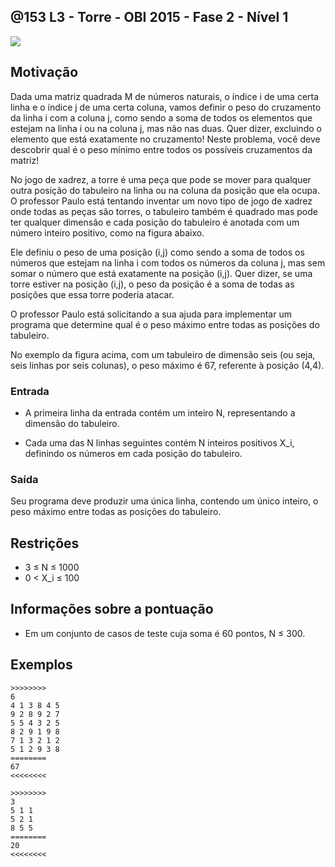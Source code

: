 ## @153 L3 - Torre - OBI 2015 - Fase 2 - Nível 1


![](https://raw.githubusercontent.com/qxcodefup/moodle/master/base/153/__capa.jpg)

## Motivação

Dada uma matriz quadrada M de números naturais, o índice i de uma certa linha e o índice j de uma certa coluna, vamos definir o peso do cruzamento da linha i com a coluna j, como sendo a soma de todos os elementos que estejam na linha i ou na coluna j, mas não nas duas. Quer dizer, excluindo o elemento que está exatamente no cruzamento! Neste problema, você deve descobrir qual é o peso mínimo entre todos os possíveis cruzamentos da matriz!

No jogo de xadrez, a torre é uma peça que pode se mover para qualquer outra posição do tabuleiro na linha ou na coluna da posição que ela ocupa. O professor Paulo está tentando inventar um novo tipo de jogo de xadrez onde todas as peças são torres, o tabuleiro também é quadrado mas pode ter qualquer dimensão e cada posição do tabuleiro é anotada com um número inteiro positivo, como na figura abaixo.

Ele definiu o peso de uma posição (i,j) como sendo a soma de todos os números que estejam na linha i com todos os números da coluna j, mas sem somar o número que está exatamente na posição (i,j). Quer dizer, se uma torre estiver na posição (i,j), o peso da posição é a soma de todas as posições que essa torre poderia atacar.

O professor Paulo está solicitando a sua ajuda para implementar um programa que determine qual é o peso máximo entre todas as posições do tabuleiro.

No exemplo da figura acima, com um tabuleiro de dimensão seis (ou seja, seis linhas por seis colunas), o peso máximo é 67, referente à posição (4,4).

### Entrada

- A primeira linha da entrada contém um inteiro N, representando a dimensão do tabuleiro.

- Cada uma das N linhas seguintes contém N inteiros positivos X\_i, definindo os números em cada posição do tabuleiro.

### Saída

Seu programa deve produzir uma única linha, contendo um único inteiro, o peso máximo entre todas as posições do tabuleiro.

## Restrições

*   3 ≤ N ≤ 1000
*   0 < X\_i ≤ 100

## Informações sobre a pontuação

*   Em um conjunto de casos de teste cuja soma é 60 pontos, N ≤ 300.

## Exemplos

```
>>>>>>>>
6
4 1 3 8 4 5
9 2 8 9 2 7
5 5 4 3 2 5
8 2 9 1 9 8
7 1 3 2 1 2
5 1 2 9 3 8
========
67
<<<<<<<<

>>>>>>>>
3
5 1 1
5 2 1
8 5 5
========
20
<<<<<<<<
```

